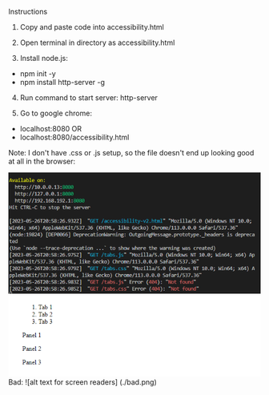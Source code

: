 Instructions

1. Copy and paste code into accessibility.html

2. Open terminal in directory as accessibility.html

3. Install node.js:
- npm init -y
- npm install http-server -g

4. Run command to start server: http-server

5. Go to google chrome:
- localhost:8080
OR 
- localhost:8080/accessibility.html


Note: I don't have .css or .js setup, so the file doesn't end up looking good at all in the browser: 


![alt text for screen readers](./bad.png)   
Bad:
![alt text for screen readers] (./bad.png)
